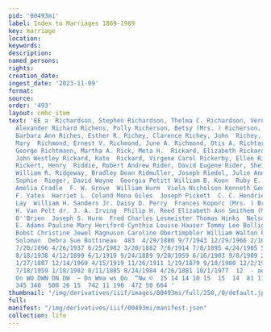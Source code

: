 ```yaml
---
pid: '00493mi'
label: Index to Marriages 1869-1989
key: marriage
location: 
keywords: 
description: 
named_persons: 
rights: 
creation_date: 
ingest_date: '2023-11-09'
format: 
source: 
order: '493'
layout: cmhc_item
text: 'EE a  Richardson, Stephen Richardson, Thelma C. Richardson, Verne W. Richens,
  Alexander Richard Richens, Polly Richerson, Betsy (Mrs. ) Richerson, James W. Richert,
  Barbara Ann Riches, Esther R. Richey, Clarence Richey, John  Richey, Julia  Richey,
  Mary  Richmond, Ernest V. Richmond, June A. Richmond, Otis A. Richtar, Anton Richter,
  George Richtmann, Martha A. Rick, Meta H.  Rickard, Elizabeth Rickard, John  Rickard,
  John Westley Rickard, Kate  Rickard, Virgene Carol Rickerby, Ellen Rickert, Harriet
  Rickert, Henry  Riddie, Robert Andrew Rider, David Eugene Rider, Sheila Marie Rider,
  William R. Ridgeway, Bradley Dean Ridmuller, Joseph Riedel, Julie Ann Lusche Riedel,
  Sophie  Rieger, David Wayne  Georgia Petitt William B. Koon  Ruby E. Oliver (Mrs.)
  Amelia Cradle  F. W. Grove  William Hurm  Viola Nicholson Kenneth Gene Waugh  L.
  F. Yates  Harriet L. Coland Mona Giles  Joseph Pickett  C. C. Hendrie  Helen A.
  Lay  William H. Sanders Jr. Daisy D. Perry  Frances Koporc (Mrs. ) Bridget Maloney  Fred
  H. Van Pelt dr. J. A. Irving  Philip H. Reed Elizabeth Ann Smithem (Mrs. ) Hannah
  O''Brien  Joseph S. Hurm  Fred Charles Lesmeister Thomas Hinks  Nelson A. Buck  Jennie
  E. Adams Pauline Mary Heriford Cynthia Louise Hauser Tommy Lee Bollig Margaret J.
  Bobst Christine Jewel Magnuson Caroline Obertimpbler William Walton Farr William
  Soloman  Debra Sue Bottineau  483  4/29/1880 9/7/1943 12/29/1966 2/16/1898 10/23/1899
  7/20/1896 4/26/1937 6/25/1982 3/20/1882 7/6/1914 7/8/1895 4/24/1905 5/7/1883 11/26/1896
  8/18/1938 4/12/1899 6/1/1919 9/24/1889 9/20/1959 6/16/1903 9/8/1909 2/21/1887 2/7/1891
  1/27/1887 12/14/1969 4/15/1919 11/26/1911 1/19/1879 9/10/1980 12/2/1978 7/8/1978
  7/18/1959 1/18/1982 8/11/1885 8/24/1984 4/26/1881 10/1/1977  12  - ao nan nN DD  DH
  On WO DWN DN DW  ~ Dn Wma ws Oo  “Nw ©  15 14 14 10 15  15  14  81 115 94 395 72
  345 340  508 26 15  742 11 190  472 50 664 '
thumbnail: "/img/derivatives/iiif/images/00493mi/full/250,/0/default.jpg"
full: 
manifest: "/img/derivatives/iiif/00493mi/manifest.json"
collection: life
---
```

